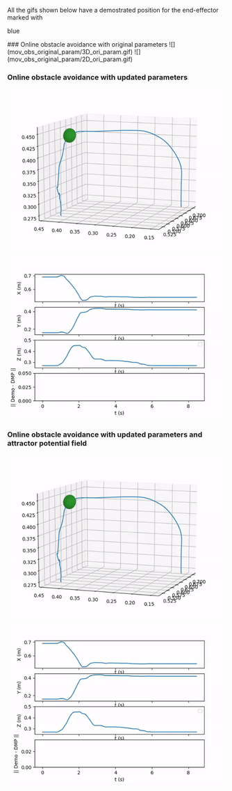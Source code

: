 All the gifs shown below have a demostrated position for the end-effector marked with <div class="text-blue mb-2">
  blue
</div>
### Online obstacle avoidance with original parameters
![](mov_obs_original_param/3D_ori_param.gif)
![](mov_obs_original_param/2D_ori_param.gif)

### Online obstacle avoidance with updated parameters
![](mov_obs_param_tune/3D_tuned.gif)
![](mov_obs_param_tune/2D_tuned.gif)

### Online obstacle avoidance with updated parameters and attractor potential field
![](mov_obs_tuned_with_attractor/3D_tuned_w_attractor.gif)
![](mov_obs_tuned_with_attractor/2D_tuned_w_attractor.gif)
